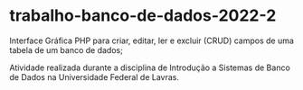# trabalho-banco-de-dados-2022-2

Interface Gráfica PHP para criar, editar, ler e excluir (CRUD) campos de uma tabela de um banco de dados;

Atividade realizada durante a disciplina de Introdução a Sistemas de Banco de Dados na Universidade Federal de Lavras.
